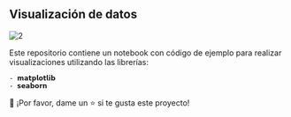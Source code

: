 ## Visualización de datos


![2](https://user-images.githubusercontent.com/86261762/206299131-c4edb65f-2f2e-48c2-b536-5111c6198b9e.png)


Este repositorio contiene un notebook con código de ejemplo para realizar visualizaciones utilizando las librerías: 

    - 𝗺𝗮𝘁𝗽𝗹𝗼𝘁𝗹𝗶𝗯 
    - 𝘀𝗲𝗮𝗯𝗼𝗿𝗻 
 

👏 ¡Por favor, dame un ⭐️ si te gusta este proyecto!
